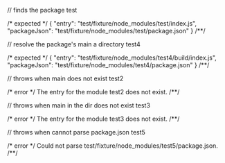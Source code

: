 // finds the package
test

/* expected */
{
  "entry": "test/fixture/node_modules/test/index.js",
  "packageJson": "test/fixture/node_modules/test/package.json"
}
/**/

// resolve the package's main a directory
test4

/* expected */
{
  "entry": "test/fixture/node_modules/test4/build/index.js",
  "packageJson": "test/fixture/node_modules/test4/package.json"
}
/**/

// throws when main does not exist
test2

/* error */
The entry for the module test2 does not exist.
/**/

// throws when main in the dir does not exist
test3

/* error */
The entry for the module test3 does not exist.
/**/

// throws when cannot parse package.json
test5

/* error */
Could not parse test/fixture/node_modules/test5/package.json.
/**/